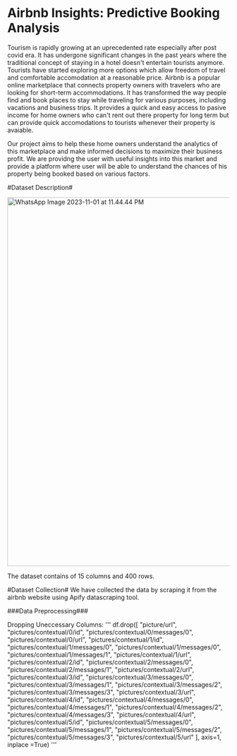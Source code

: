 # Airbnb Insights: Predictive Booking Analysis 
Tourism is rapidly growing at an uprecedented rate especially after post covid era. It has undergone significant changes in the past years where the traditional concept of staying in a hotel doesn't entertain tourists anymore. Tourists have started exploring more options which allow freedom of travel and comfortable accomodation at a reasonable price. Airbnb is a popular online marketplace that connects property owners with travelers who are looking for short-term accommodations. It has transformed the way people find and book places to stay while traveling for various purposes, including vacations and business trips. It provides a quick and easy access to pasive income for home owners who can't rent out there property for long term but can provide quick accomodations to tourists whenever their property is avaiable. 

Our project aims to help these home owners understand the analytics of this marketplace and make informed decisions to maximize their business profit. We are providng the user with useful insights into this market and provide a platform where user will be able to understand the chances of his property being booked based on various factors.

#Dataset Description#

<img width="836" alt="WhatsApp Image 2023-11-01 at 11.44.44 PM" src="https://github.com/NehalNetha/Mental-Health_Analysis/assets/84872197/6cca047d-3e48-4f71-bbd7-c47fba6d4971">

The dataset contains of 15 columns and 400 rows.

#Dataset Collection#
We have collected the data by scraping it from the airbnb website using Apify datascraping tool.

###Data Preprocessing###

Dropping Uneccessary Columns: 
'''
df.drop([
    "picture/url",
    "pictures/contextual/0/id",
    "pictures/contextual/0/messages/0",
    "pictures/contextual/0/url",
    "pictures/contextual/1/id",
    "pictures/contextual/1/messages/0",
    "pictures/contextual/1/messages/0",
    "pictures/contextual/1/messages/1",
    "pictures/contextual/1/url",
    "pictures/contextual/2/id",
    "pictures/contextual/2/messages/0",
    "pictures/contextual/2/messages/1",
    "pictures/contextual/2/url",
    "pictures/contextual/3/id",
    "pictures/contextual/3/messages/0",
    "pictures/contextual/3/messages/1",
    "pictures/contextual/3/messages/2",
    "pictures/contextual/3/messages/3",
    "pictures/contextual/3/url",
    "pictures/contextual/4/id",
    "pictures/contextual/4/messages/0",
    "pictures/contextual/4/messages/1",
    "pictures/contextual/4/messages/2",
    "pictures/contextual/4/messages/3",
    "pictures/contextual/4/url",
    "pictures/contextual/5/id",
    "pictures/contextual/5/messages/0",
    "pictures/contextual/5/messages/1",
    "pictures/contextual/5/messages/2",
    "pictures/contextual/5/messages/3",
    "pictures/contextual/5/url"
], axis=1, inplace =True)
'''
